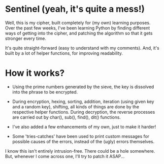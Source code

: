Sentinel (yeah, it's quite a mess!)
========

Well, this is my cipher, built completely for (my own) learning purposes. Over the past few weeks, I've been learning Python by finding different ways of getting into the cipher, and patching the algorithm so that it gets stronger every time.

It's quite straight-forward (easy to understand with my comments). And, it's built by a lot of helper functions, for improving readability.

How it works?
======
- Using the prime numbers generated by the sieve, the key is dissolved into the phrase to be encrypted.

- During encryption, hexing, sorting, addition, iteration (using given key and a random key), shifting, all kinds of things are done by the respective helper functions. During decryption, the reverse processes are carried out by char(), sub(), find(), dit() functions.

- I've also added a few enhancements of my own, just to make it harder!

- Some 'tries-catches' have been used to print custom messages for possible causes of the errors, instead of the (ugly) errors themselves.

I know this isn't entirely intrusion-free. There could be a hole somewhere. But, whenever I come across one, I'll try to patch it ASAP...